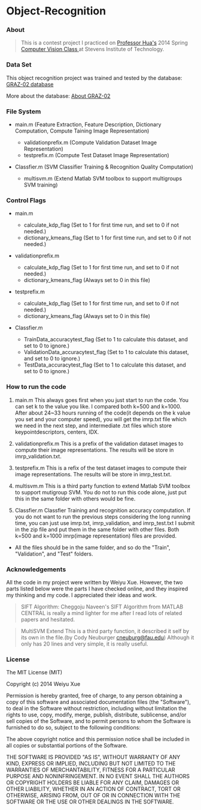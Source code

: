 # Object-Recognition

### About

> This is a contest project I practiced on [Professor Hua's](http://www.cs.stevens.edu/~ghua/) 2014 Spring [Computer Vision Class ](http://www.cs.stevens.edu/~ghua/ghweb/Teaching/CS558Spring2014.htm) at Stevens Institute of Technology.

### Data Set

This object recognition project was trained and tested by the database: [GRAZ-02 database](http://www.emt.tugraz.at/~pinz/data/GRAZ_02/)

More about the database: [About GRAZ-02](http://www.emt.tugraz.at/~pinz/data/GRAZ_02/README.txt)

### File System

* main.m (Feature Extraction, Feature Description, Dictionary Computation, Compute Taining Image Representation)
  * validationprefix.m (Compute Validation Dataset Image Representation)
  * testprefix.m (Compute Test Dataset Image Representation)

* Classfier.m (SVM Classifier Training & Recognition Quality Computation)
  * multisvm.m (Extend Matlab SVM toolbox to support multigroups SVM training)

### Control Flags

* main.m
  * calculate_kdp_flag (Set to 1 for first time run, and set to 0 if not needed.)
  * dictionary_kmeans_flag  (Set to 1 for first time run, and set to 0 if not needed.)

* validationprefix.m
  * calculate_kdp_flag (Set to 1 for first time run, and set to 0 if not needed.)
  * dictionary_kmeans_flag (Always set to 0 in this file)

* testprefix.m
  * calculate_kdp_flag (Set to 1 for first time run, and set to 0 if not needed.)
  * dictionary_kmeans_flag (Always set to 0 in this file)

* Classfier.m
  * TrainData_accuracytest_flag (Set to 1 to calculate this dataset, and set to 0 to ignore.)
  * ValidationData_accuracytest_flag (Set to 1 to calculate this dataset, and set to 0 to ignore.)
  * TestData_accuracytest_flag (Set to 1 to calculate this dataset, and set to 0 to ignore.)

### How to run the code

1. main.m         This always goes first when you just start to run the code. You can set k to the value you like. I compared both k=500 and k=1000. After about 24~33 hours running of the code(it depends on the k value you set and your computer speed), you will get the imrp.txt file which we need in the next step, and intermediate .txt files which store keypointdescriptors, centers, IDX.

2. validationprefix.m   This is a prefix of the validation dataset images to compute their image representations. The results will be store in imrp_validation.txt.

3. testprefix.m   This is a refix of the test dataset images to compute their image representations. The results will be store in imrp_test.txt.

4. multisvm.m     This is a third party function to extend Matlab SVM toolbox to support mutigroup SVM. You do not to run this code alone, just put this in the same folder with others would be fine.

5. Classfier.m    Classfier Training and recognition accuracy computation. If you do not want to run the previous steps considering the long running time, you can just use imrp.txt, imrp_validation, and imrp_test.txt I submit in the zip file and put them in the same folder with other files. Both k=500 and k=1000 imrp(image representation) files are provided. 

* All the files should be in the same folder, and so do the "Train", "Validation", and "Test" folders.

### Acknowledgements

All the code in my project were written by Weiyu Xue. However, the two parts listed below were the parts I have checked online, and they inspired my thinking and my code. I appreciated their ideas and work.

> SIFT Algorithm:
  Cheggoju Naveen's SIFT Algorithm from MATLAB CENTRAL is really a mind lighter for me after I read lots of related papers and hesitated.

> MultiSVM Extend
  This is a third party function, it described it self by its own in the file.(by Cody Neuburger cneuburg@fau.edu) Although it only has 20 lines and very simple, it is really useful. 

### License

The MIT License (MIT)

Copyright (c) 2014 Weiyu Xue

Permission is hereby granted, free of charge, to any person obtaining a copy
of this software and associated documentation files (the "Software"), to deal
in the Software without restriction, including without limitation the rights
to use, copy, modify, merge, publish, distribute, sublicense, and/or sell
copies of the Software, and to permit persons to whom the Software is
furnished to do so, subject to the following conditions:

The above copyright notice and this permission notice shall be included in all
copies or substantial portions of the Software.

THE SOFTWARE IS PROVIDED "AS IS", WITHOUT WARRANTY OF ANY KIND, EXPRESS OR
IMPLIED, INCLUDING BUT NOT LIMITED TO THE WARRANTIES OF MERCHANTABILITY,
FITNESS FOR A PARTICULAR PURPOSE AND NONINFRINGEMENT. IN NO EVENT SHALL THE
AUTHORS OR COPYRIGHT HOLDERS BE LIABLE FOR ANY CLAIM, DAMAGES OR OTHER
LIABILITY, WHETHER IN AN ACTION OF CONTRACT, TORT OR OTHERWISE, ARISING FROM,
OUT OF OR IN CONNECTION WITH THE SOFTWARE OR THE USE OR OTHER DEALINGS IN THE
SOFTWARE.
